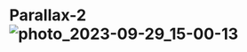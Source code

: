 # Parallax-2 ![photo_2023-09-29_15-00-13](https://github.com/OzodAkromov/Parallax-2/assets/137168618/9c679941-863a-4a79-b4d0-a259971cf316)
